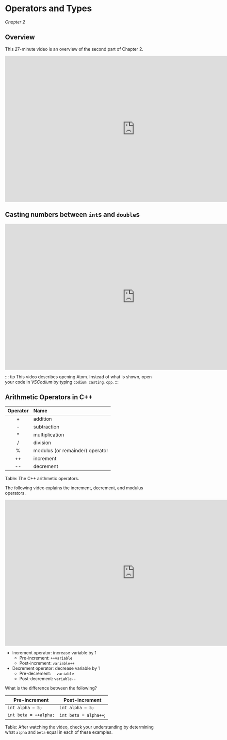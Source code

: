 Operators and Types
===================

*Chapter 2*

Overview
--------

This 27-minute video is an overview of the second part of Chapter 2.

<div class="youtube">
<div><iframe width="853" height="480" src="https://www.youtube-nocookie.com/embed/ZLf0YbC2bmg?rel=0&amp;showinfo=0" frameborder="0" allow="autoplay; encrypted-media" allowfullscreen="allowfullscreen"></iframe></div>
</div>

Casting numbers between `int`s and `double`s
--------------------------------------------

<div class="youtube">
<div><iframe width="853" height="480" src="https://www.youtube-nocookie.com/embed/CZg4uZaE5kg?rel=0" frameborder="0" allowfullscreen="allowfullscreen"></iframe></div>
</div>

::: tip
This video describes opening Atom. Instead of what is shown, open your code in *VSCodium* by typing `codium casting.cpp`.
:::

Arithmetic Operators in C++
---------------------------

|  Operator | Name                                 |
|:---------:|:-------------------------------------|
|   +       | addition                             |
|   -       | subtraction                          |
|   *       | multiplication                       |
|   /       | division                             |
|   %       | modulus   (or remainder) operator    |
|   ++      | increment                            |
|   --      | decrement                            |

Table: The C++ arithmetic operators.


The following video explains the increment, decrement, and modulus operators.

<div class="youtube">
<div><iframe width="853" height="480" src="https://www.youtube-nocookie.com/embed/xgycVLWlpic?rel=0" frameborder="0" allowfullscreen="allowfullscreen"></iframe></div>
</div>

-   Increment operator: increase variable by 1
    +   Pre-increment: `++variable`
    +   Post-increment: `variable++`
-   Decrement operator: decrease variable by 1
    +   Pre-decrement: `--variable`
    +   Post-decrement: `variable--`

What is the difference between the following?

| Pre-increment         | Post-increment        |
| --------------------- | --------------------- |
| `int alpha = 5;`      | `int alpha = 5;`      |
| `int beta = ++alpha;` | `int beta = alpha++`; |

Table: After watching the video, check your understanding by determining what `alpha` and `beta` equal in each of these examples.
